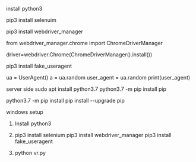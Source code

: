 install python3

pip3 install selenuim

pip3 install webdriver_manager

from webdriver_manager.chrome import ChromeDriverManager

driver=webdriver.Chrome(ChromeDriverManager().install()) 

pip3 install fake_useragent

ua = UserAgent()
a = ua.random
user_agent = ua.random
print(user_agent)



server side 
sudo apt install python3.7
python3.7 -m pip install pip

python3.7 -m pip install <module>
pip install --upgrade pip


windows setup 

1. Install python3 

2.  pip3 install selenium
    pip3 install webdriver_manager
    pip3 install fake_useragent

3. python vr.py

